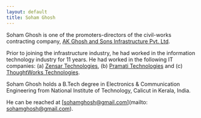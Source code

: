 ```yaml
---
layout: default
title: Soham Ghosh
---
```


Soham Ghosh is one of the promoters-directors of the civil-works contracting company, [AK Ghosh and Sons Infrastructure Pvt. Ltd](http://infra.akgsons.com). 

Prior to joining the infrastructure industry, he had worked in the information technology industry for 11 years. He had worked in the following IT companies: (a) [Zensar Technologies](http://www.zensar.com), (b) [Pramati Technologies](https://www.pramati.com) and (c) [ThoughtWorks Technologies](https://www.thoughtworks.com). 

Soham Ghosh holds a B.Tech degree in Electronics & Communication Engineering from National Institute of Technology, Calicut in Kerala, India.

He can be reached at [sohamghosh@gmail.com](mailto: sohamghosh@gmail.com).

